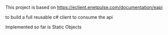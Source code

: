 This project is based on https://eclient.enetpulse.com/documentation/eapi

to build a full reusable c# client to consume the api
 
 Implemented so far is 
 Static Objects